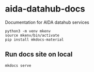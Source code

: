 # aida-datahub-docs
Documentation for AIDA datahub services

```
python3 -m venv mkenv
source mkenv/bin/activate
pip install mkdocs-material
```

## Run docs site on local

```
mkdocs serve
```